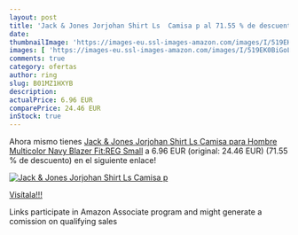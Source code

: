 ```yaml
---
layout: post
title: 'Jack & Jones Jorjohan Shirt Ls  Camisa p al 71.55 % de descuento'
date: 
thumbnailImage: 'https://images-eu.ssl-images-amazon.com/images/I/519EK0BiGoL._SL200_.jpg'
images: [ 'https://images-eu.ssl-images-amazon.com/images/I/519EK0BiGoL._SL200_.jpg' ]
comments: true
category: ofertas
author: ring
slug: B01MZ1HXYB
description:
actualPrice: 6.96 EUR
comparePrice: 24.46 EUR
inStock: true
---
```


Ahora mismo tienes [Jack & Jones Jorjohan Shirt Ls  Camisa para Hombre  Multicolor  Navy Blazer Fit:REG   Small](https://www.amazon.es/dp/B01MZ1HXYB/?tag=tolees-21) a 6.96 EUR (original: 24.46 EUR) (71.55 %  de descuento) en el siguiente enlace!

[![Jack & Jones Jorjohan Shirt Ls  Camisa p](https://images-eu.ssl-images-amazon.com/images/I/519EK0BiGoL._SL200_.jpg)](https://www.amazon.es/dp/B01MZ1HXYB/?tag=tolees-21)

[Visítala!!!](https://www.amazon.es/dp/B01MZ1HXYB/?tag=tolees-21)

Links participate in Amazon Associate program and might generate a comission on qualifying sales
